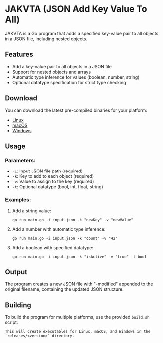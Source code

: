 # JAKVTA (JSON Add Key Value To All)

JAKVTA is a Go program that adds a specified key-value pair to all objects in a JSON file, including nested objects.

## Features

- Add a key-value pair to all objects in a JSON file
- Support for nested objects and arrays
- Automatic type inference for values (boolean, number, string)
- Optional datatype specification for strict type checking

## Download

You can download the latest pre-compiled binaries for your platform:

- [Linux](releases/0.0.1/jakvta-0.0.1-linux)
- [macOS](releases/0.0.1/jakvta-0.0.1-osx)
- [Windows](releases/0.0.1/jakvta-0.0.1-win.exe)

## Usage

### Parameters:

- `-i`: Input JSON file path (required)
- `-k`: Key to add to each object (required)
- `-v`: Value to assign to the key (required)
- `-t`: Optional datatype (bool, int, float, string)

### Examples:

1. Add a string value:
   ```
   go run main.go -i input.json -k "newKey" -v "newValue"
   ```

2. Add a number with automatic type inference:
   ```
   go run main.go -i input.json -k "count" -v "42"
   ```

3. Add a boolean with specified datatype:
   ```
   go run main.go -i input.json -k "isActive" -v "true" -t bool
   ```

## Output

The program creates a new JSON file with "-modified" appended to the original filename, containing the updated JSON structure.

## Building

To build the program for multiple platforms, use the provided `build.sh` script:

```
This will create executables for Linux, macOS, and Windows in the `releases/<version>` directory.

